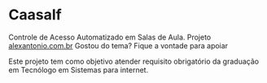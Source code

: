 # CaasaIf

Controle de Acesso Automatizado em Salas de Aula.
Projeto [alexantonio.com.br](http://alexantonio.com.br)
Gostou do tema? Fique a vontade para apoiar

Este projeto tem como objetivo atender requisito obrigatório da graduação em Tecnólogo em Sistemas para internet.
